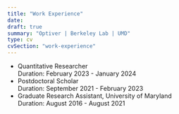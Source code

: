 ```yaml
---
title: "Work Experience"
date:
draft: true
summary: "Optiver | Berkeley Lab | UMD"
type: cv
cvSection: "work-experience"
---
```


- Quantitative Researcher  
    Duration: February 2023 - January 2024
- Postdoctoral Scholar  
    Duration: September 2021 - February 2023
- Graduate Research Assistant, University of Maryland  
    Duration: August 2016 - August 2021


